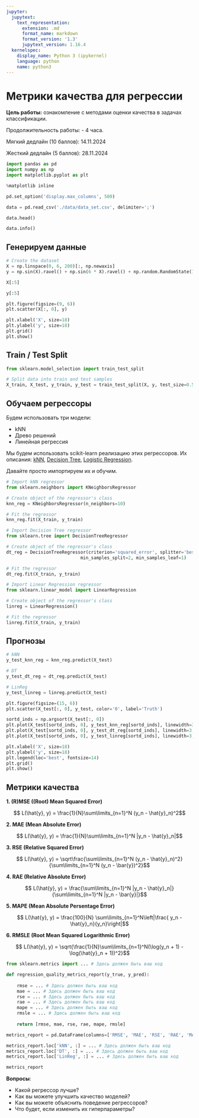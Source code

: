 ```yaml
---
jupyter:
  jupytext:
    text_representation:
      extension: .md
      format_name: markdown
      format_version: '1.3'
      jupytext_version: 1.16.4
  kernelspec:
    display_name: Python 3 (ipykernel)
    language: python
    name: python3
---
```


# Метрики качества для регрессии


**Цель работы:** ознакомление с методами оценки качества в задачах классификации.

Продолжительность работы: - 4 часа.

Мягкий дедлайн (10 баллов): 14.11.2024

Жесткий дедлайн (5 баллов): 28.11.2024

```python
import pandas as pd
import numpy as np
import matplotlib.pyplot as plt

%matplotlib inline

pd.set_option('display.max_columns', 500)
```

```python
data = pd.read_csv('./data/data_set.csv', delimiter=';')
```

```python
data.head()
```

```python
data.info()
```

## Генерируем данные

```python
# Create the dataset
X = np.linspace(0, 6, 200)[:, np.newaxis]
y = np.sin(X).ravel() + np.sin(6 * X).ravel() + np.random.RandomState(1).normal(0, 0.1, X.shape[0]) + 3
```

```python
X[:5]
```

```python
y[:5]
```

```python
plt.figure(figsize=(9, 6))
plt.scatter(X[:, 0], y)

plt.xlabel('X', size=18)
plt.ylabel('y', size=18)
plt.grid()
plt.show()
```

## Train / Test Split

```python
from sklearn.model_selection import train_test_split

# Split data into train and test samples
X_train, X_test, y_train, y_test = train_test_split(X, y, test_size=0.5, random_state=42)
```

## Обучаем регрессоры

Будем использовать три модели:
* kNN
* Древо решений
* Линейная регрессия

Мы будем использовать scikit-learn реализацию этих регрессоров. Их описания: [kNN](https://scikit-learn.org/stable/modules/generated/sklearn.neighbors.KNeighborsRegressor.html), [Decision Tree](https://scikit-learn.org/stable/modules/generated/sklearn.tree.DecisionTreeRegressor.html), [Logistic Regression](https://scikit-learn.org/stable/modules/generated/sklearn.linear_model.LinearRegression.html).

Давайте просто импортируем их и обучим.

```python
# Import kNN regressor
from sklearn.neighbors import KNeighborsRegressor

# Create object of the regressor's class
knn_reg = KNeighborsRegressor(n_neighbors=10)

# Fit the regressor
knn_reg.fit(X_train, y_train)
```

```python
# Import Decision Tree regressor
from sklearn.tree import DecisionTreeRegressor

# Create object of the regressor's class
dt_reg = DecisionTreeRegressor(criterion='squared_error', splitter='best', max_depth=4, 
                            min_samples_split=2, min_samples_leaf=1)

# Fit the regressor
dt_reg.fit(X_train, y_train)
```

```python
# Import Linear Regression regressor
from sklearn.linear_model import LinearRegression

# Create object of the regressor's class
linreg = LinearRegression()

# Fit the regressor
linreg.fit(X_train, y_train)
```

## Прогнозы

```python
# kNN
y_test_knn_reg = knn_reg.predict(X_test)

# DT
y_test_dt_reg = dt_reg.predict(X_test)

# LinReg
y_test_linreg = linreg.predict(X_test)
```

```python
plt.figure(figsize=(15, 6))
plt.scatter(X_test[:, 0], y_test, color='0', label='Truth')

sortd_inds = np.argsort(X_test[:, 0])
plt.plot(X_test[sortd_inds, 0], y_test_knn_reg[sortd_inds], linewidth=3, color='b', label='kNN')
plt.plot(X_test[sortd_inds, 0], y_test_dt_reg[sortd_inds], linewidth=3, color='r', label='DT')
plt.plot(X_test[sortd_inds, 0], y_test_linreg[sortd_inds], linewidth=3, color='g', label='LinReg')

plt.xlabel('X', size=18)
plt.ylabel('y', size=18)
plt.legend(loc='best', fontsize=14)
plt.grid()
plt.show()
```

## Метрики качества

<!-- #region -->
**1. (R)MSE ((Root) Mean Squared Error)**

$$ L(\hat{y}, y) = \frac{1}{N}\sum\limits_{n=1}^N (y_n - \hat{y}_n)^2$$

**2. MAE (Mean Absolute Error)**

$$ L(\hat{y}, y) = \frac{1}{N}\sum\limits_{n=1}^N |y_n - \hat{y}_n|$$

**3. RSE (Relative Squared Error)**

$$ L(\hat{y}, y) = \sqrt\frac{\sum\limits_{n=1}^N (y_n - \hat{y}_n)^2}{\sum\limits_{n=1}^N (y_n - \bar{y})^2}$$

**4. RAE (Relative Absolute Error)**

$$ L(\hat{y}, y) = \frac{\sum\limits_{n=1}^N |y_n - \hat{y}_n|}{\sum\limits_{n=1}^N |y_n - \bar{y}|}$$

**5. MAPE (Mean Absolute Persentage Error)**

$$ L(\hat{y}, y) = \frac{100}{N} \sum\limits_{n=1}^N\left|\frac{ y_n - \hat{y}_n}{y_n}\right|$$


**6. RMSLE (Root Mean Squared Logarithmic Error)**

$$ L(\hat{y}, y) = \sqrt{\frac{1}{N}\sum\limits_{n=1}^N(\log(y_n + 1) - \log(\hat{y}_n + 1))^2}$$
<!-- #endregion -->

```python
from sklearn.metrics import ... # Здесь должен быть ваш код

def regression_quality_metrics_report(y_true, y_pred):
    
    rmse = ... # Здесь должен быть ваш код
    mae = ... # Здесь должен быть ваш код
    rse = ... # Здесь должен быть ваш код
    rae = ... # Здесь должен быть ваш код
    mape = ... # Здесь должен быть ваш код
    rmsle = ... # Здесь должен быть ваш код
    
    return [rmse, mae, rse, rae, mape, rmsle]
```

```python
metrics_report = pd.DataFrame(columns=['RMSE', 'MAE', 'RSE', 'RAE', 'MAPE', 'RMSLE'])

metrics_report.loc['kNN', :] = ... # Здесь должен быть ваш код
metrics_report.loc['DT', :] = ... # Здесь должен быть ваш код
metrics_report.loc['LinReg', :] = ... # Здесь должен быть ваш код

metrics_report
```

**Вопросы**:
- Какой регрессор лучше?
- Как вы можете улучшить качество моделей?
- Как вы можете объяснить поведение регрессоров?
- Что будет, если изменить их гиперпараметры?
